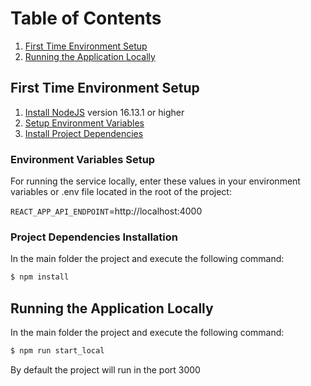 # Table of Contents

1. [First Time Environment Setup](#first-time-environment-setup)
2. [Running the Application Locally](#running-the-application-locally)

## First Time Environment Setup

1. [Install NodeJS](https://nodejs.org/en/download/) version 16.13.1 or higher
2. [Setup Environment Variables](#environment-variables-setup)
3. [Install Project Dependencies](#project-dependencies-installation)

### Environment Variables Setup

For running the service locally, enter these values in your environment variables or .env file located in the root of the project:

`REACT_APP_API_ENDPOINT`=http://localhost:4000

### Project Dependencies Installation

In the main folder the project and execute the following command:

```bash
$ npm install
```

## Running the Application Locally

In the main folder the project and execute the following command:

```bash
$ npm run start_local
```

By default the project will run in the port 3000
